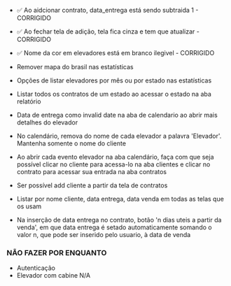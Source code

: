 - ✅ Ao aidcionar contrato, data_entrega está sendo subtraida 1 - CORRIGIDO
- ✅ Ao fechar tela de adição, tela fica cinza e tem que atualizar - CORRIGIDO
- ✅ Nome da cor em elevadores está em branco ilegivel - CORRIGIDO

- Remover mapa do brasil nas estatísticas
- Opções de listar elevadores por mês ou por estado nas estatísticas
- Listar todos os contratos de um estado ao acessar o estado na aba relatório

- Data de entrega como invalid date na aba de calendario ao abrir mais detalhes do elevador
- No calendário, remova do nome de cada elevador a palavra 'Elevador'. Mantenha somente o nome do cliente
- Ao abrir cada evento elevador na aba calendário, faça com que seja possível clicar no cliente para acessa-lo na aba clientes e clicar no contrato para acessar sua entrada na aba contratos

- Ser possível add cliente a partir da tela de contratos
- Listar por nome cliente, data entrega, data venda em todas as telas que os usam
- Na inserção de data entrega no contrato, botão 'n dias uteis a partir da venda', em que data entrega é setado automaticamente somando o valor n, que pode ser inserido pelo usuario, à data de venda

### NÃO FAZER POR ENQUANTO

- Autenticação
- Elevador com cabine N/A